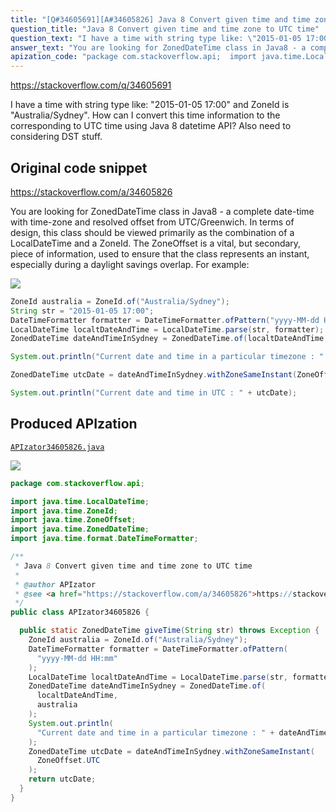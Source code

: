 ```yaml
---
title: "[Q#34605691][A#34605826] Java 8 Convert given time and time zone to UTC time"
question_title: "Java 8 Convert given time and time zone to UTC time"
question_text: "I have a time with string type like: \"2015-01-05 17:00\" and ZoneId is \"Australia/Sydney\". How can I convert this time information to the corresponding to UTC time using Java 8 datetime API? Also need to considering DST stuff."
answer_text: "You are looking for ZonedDateTime class in Java8 - a complete date-time with time-zone and resolved offset from UTC/Greenwich. In terms of design, this class should be viewed primarily as the combination of a LocalDateTime and a ZoneId. The ZoneOffset is a vital, but secondary, piece of information, used to ensure that the class represents an instant, especially during a daylight savings overlap. For example:"
apization_code: "package com.stackoverflow.api;  import java.time.LocalDateTime; import java.time.ZoneId; import java.time.ZoneOffset; import java.time.ZonedDateTime; import java.time.format.DateTimeFormatter;  /**  * Java 8 Convert given time and time zone to UTC time  *  * @author APIzator  * @see <a href=\"https://stackoverflow.com/a/34605826\">https://stackoverflow.com/a/34605826</a>  */ public class APIzator34605826 {    public static ZonedDateTime giveTime(String str) throws Exception {     ZoneId australia = ZoneId.of(\"Australia/Sydney\");     DateTimeFormatter formatter = DateTimeFormatter.ofPattern(       \"yyyy-MM-dd HH:mm\"     );     LocalDateTime localtDateAndTime = LocalDateTime.parse(str, formatter);     ZonedDateTime dateAndTimeInSydney = ZonedDateTime.of(       localtDateAndTime,       australia     );     System.out.println(       \"Current date and time in a particular timezone : \" + dateAndTimeInSydney     );     ZonedDateTime utcDate = dateAndTimeInSydney.withZoneSameInstant(       ZoneOffset.UTC     );     return utcDate;   } }"
---
```


https://stackoverflow.com/q/34605691

I have a time with string type like: &quot;2015-01-05 17:00&quot; and ZoneId is &quot;Australia/Sydney&quot;.
How can I convert this time information to the corresponding to UTC time using Java 8 datetime API?
Also need to considering DST stuff.



## Original code snippet

https://stackoverflow.com/a/34605826

You are looking for ZonedDateTime class in Java8 - a complete date-time with time-zone and resolved offset from UTC/Greenwich. In terms of design, this class should be viewed primarily as the combination of a LocalDateTime and a ZoneId. The ZoneOffset is a vital, but secondary, piece of information, used to ensure that the class represents an instant, especially during a daylight savings overlap.
For example:

<div class="code-logo"><img src="/stackoverflow.png" /></div>

```java
ZoneId australia = ZoneId.of("Australia/Sydney");
String str = "2015-01-05 17:00";
DateTimeFormatter formatter = DateTimeFormatter.ofPattern("yyyy-MM-dd HH:mm");
LocalDateTime localtDateAndTime = LocalDateTime.parse(str, formatter);
ZonedDateTime dateAndTimeInSydney = ZonedDateTime.of(localtDateAndTime, australia );

System.out.println("Current date and time in a particular timezone : " + dateAndTimeInSydney);

ZonedDateTime utcDate = dateAndTimeInSydney.withZoneSameInstant(ZoneOffset.UTC);

System.out.println("Current date and time in UTC : " + utcDate);
```

## Produced APIzation

[`APIzator34605826.java`](https://github.com/pasqualesalza/apization/raw/main/data/search/APIzator34605826.java)

<div class="code-logo"><img src="/apizator.png" /></div>

```java
package com.stackoverflow.api;

import java.time.LocalDateTime;
import java.time.ZoneId;
import java.time.ZoneOffset;
import java.time.ZonedDateTime;
import java.time.format.DateTimeFormatter;

/**
 * Java 8 Convert given time and time zone to UTC time
 *
 * @author APIzator
 * @see <a href="https://stackoverflow.com/a/34605826">https://stackoverflow.com/a/34605826</a>
 */
public class APIzator34605826 {

  public static ZonedDateTime giveTime(String str) throws Exception {
    ZoneId australia = ZoneId.of("Australia/Sydney");
    DateTimeFormatter formatter = DateTimeFormatter.ofPattern(
      "yyyy-MM-dd HH:mm"
    );
    LocalDateTime localtDateAndTime = LocalDateTime.parse(str, formatter);
    ZonedDateTime dateAndTimeInSydney = ZonedDateTime.of(
      localtDateAndTime,
      australia
    );
    System.out.println(
      "Current date and time in a particular timezone : " + dateAndTimeInSydney
    );
    ZonedDateTime utcDate = dateAndTimeInSydney.withZoneSameInstant(
      ZoneOffset.UTC
    );
    return utcDate;
  }
}

```